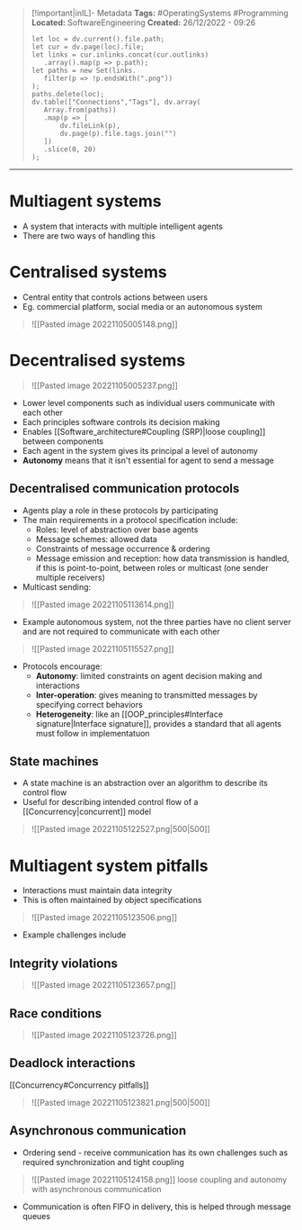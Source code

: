> [!important|inIL]- Metadata
> **Tags:** #OperatingSystems #Programming 
> **Located:** SoftwareEngineering
> **Created:** 26/12/2022 - 09:26
> ```dataviewjs
>let loc = dv.current().file.path;
>let cur = dv.page(loc).file;
>let links = cur.inlinks.concat(cur.outlinks)
>    .array().map(p => p.path);
>let paths = new Set(links.
>    filter(p => !p.endsWith(".png"))
>);
>paths.delete(loc);
>dv.table(["Connections","Tags"], dv.array(
>    Array.from(paths))
>    .map(p => [
>        dv.fileLink(p),
>        dv.page(p).file.tags.join("")
>    ])
>    .slice(0, 20)
>);
> ```

___
# Multiagent systems
- A system that interacts with multiple intelligent agents 
- There are two ways of handling this

# Centralised systems
- Central entity that controls actions between users 
- Eg. commercial platform, social media or an autonomous system 

> ![[Pasted image 20221105005148.png]]

# Decentralised systems

> ![[Pasted image 20221105005237.png]]

- Lower level components such as individual users communicate with each other
- Each principles software controls its decision making
- Enables [[Software_architecture#Coupling (SRP)|loose coupling]] between components
- Each agent in the system gives its principal a level of autonomy 
- **Autonomy** means that it isn't essential for agent to send a message 

## Decentralised communication protocols
- Agents play a role in these protocols by participating
- The main requirements in a protocol specification include:
	- Roles: level of abstraction over base agents 
	- Message schemes: allowed data 
	- Constraints of message occurrence & ordering
	- Message emission and reception: how data transmission is handled, if this is point-to-point, between roles or multicast (one sender multiple receivers)
- Multicast sending: 

> ![[Pasted image 20221105113614.png]]

- Example autonomous system, not the three parties have no client server and are not required to communicate with each other 

> ![[Pasted image 20221105115527.png]]

- Protocols encourage: 
	- **Autonomy**: limited constraints on agent decision making and interactions
	- **Inter-operation**: gives meaning to transmitted messages by specifying correct behaviors
	- **Heterogeneity**: like an [[OOP_principles#Interface signature|Interface signature]],  provides a standard that all agents must follow in implementatuon

## State machines
- A state machine is an abstraction over an algorithm to describe its control flow
- Useful for describing intended control flow of a [[Concurrency|concurrent]] model

> ![[Pasted image 20221105122527.png|500|500]]

# Multiagent system pitfalls
- Interactions must maintain data integrity
- This is often maintained by object specifications

> ![[Pasted image 20221105123506.png]]

- Example challenges include 
## Integrity violations

> ![[Pasted image 20221105123657.png]]

## Race conditions

> ![[Pasted image 20221105123726.png]]

## Deadlock interactions
[[Concurrency#Concurrency pitfalls]]

> ![[Pasted image 20221105123821.png|500|500]]

## Asynchronous communication
- Ordering send - receive communication has its own challenges such as required synchronization and tight coupling 

> ![[Pasted image 20221105124158.png]]
loose coupling and autonomy with asynchronous communication

- Communication is often FIFO in delivery, this is helped through message queues  

